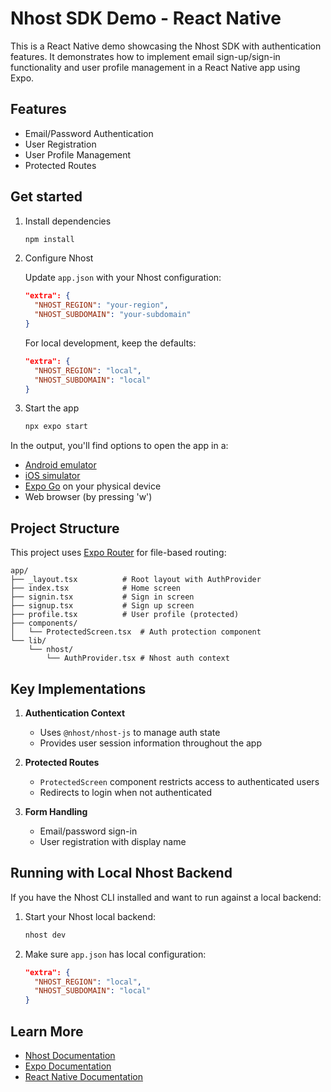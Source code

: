 # Nhost SDK Demo - React Native

This is a React Native demo showcasing the Nhost SDK with authentication features. It demonstrates how to implement email sign-up/sign-in functionality and user profile management in a React Native app using Expo.

## Features

- Email/Password Authentication
- User Registration
- User Profile Management
- Protected Routes

## Get started

1. Install dependencies

   ```bash
   npm install
   ```

2. Configure Nhost

   Update `app.json` with your Nhost configuration:

   ```json
   "extra": {
     "NHOST_REGION": "your-region",
     "NHOST_SUBDOMAIN": "your-subdomain"
   }
   ```

   For local development, keep the defaults:

   ```json
   "extra": {
     "NHOST_REGION": "local",
     "NHOST_SUBDOMAIN": "local"
   }
   ```

3. Start the app

   ```bash
   npx expo start
   ```

In the output, you'll find options to open the app in a:

- [Android emulator](https://docs.expo.dev/workflow/android-studio-emulator/)
- [iOS simulator](https://docs.expo.dev/workflow/ios-simulator/)
- [Expo Go](https://expo.dev/go) on your physical device
- Web browser (by pressing 'w')

## Project Structure

This project uses [Expo Router](https://docs.expo.dev/router/introduction/) for file-based routing:

```
app/
├── _layout.tsx          # Root layout with AuthProvider
├── index.tsx            # Home screen
├── signin.tsx           # Sign in screen
├── signup.tsx           # Sign up screen
├── profile.tsx          # User profile (protected)
├── components/
│   └── ProtectedScreen.tsx  # Auth protection component
└── lib/
    └── nhost/
        └── AuthProvider.tsx # Nhost auth context
```

## Key Implementations

1. **Authentication Context**

   - Uses `@nhost/nhost-js` to manage auth state
   - Provides user session information throughout the app

2. **Protected Routes**

   - `ProtectedScreen` component restricts access to authenticated users
   - Redirects to login when not authenticated

3. **Form Handling**
   - Email/password sign-in
   - User registration with display name

## Running with Local Nhost Backend

If you have the Nhost CLI installed and want to run against a local backend:

1. Start your Nhost local backend:

   ```bash
   nhost dev
   ```

2. Make sure `app.json` has local configuration:
   ```json
   "extra": {
     "NHOST_REGION": "local",
     "NHOST_SUBDOMAIN": "local"
   }
   ```

## Learn More

- [Nhost Documentation](https://docs.nhost.io/)
- [Expo Documentation](https://docs.expo.dev/)
- [React Native Documentation](https://reactnative.dev/docs/getting-started)
